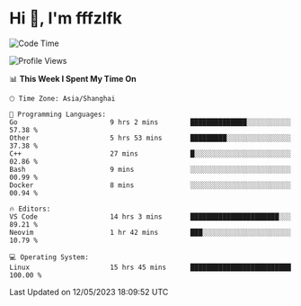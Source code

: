 # Hi 👋, I'm fffzlfk

<!--START_SECTION:waka-->
![Code Time](http://img.shields.io/badge/Code%20Time-206%20hrs%2012%20mins-blue)

![Profile Views](http://img.shields.io/badge/Profile%20Views-0-blue)

📊 **This Week I Spent My Time On** 

```text
🕑︎ Time Zone: Asia/Shanghai

💬 Programming Languages: 
Go                       9 hrs 2 mins        ██████████████░░░░░░░░░░░   57.38 % 
Other                    5 hrs 53 mins       █████████░░░░░░░░░░░░░░░░   37.38 % 
C++                      27 mins             █░░░░░░░░░░░░░░░░░░░░░░░░   02.86 % 
Bash                     9 mins              ░░░░░░░░░░░░░░░░░░░░░░░░░   00.99 % 
Docker                   8 mins              ░░░░░░░░░░░░░░░░░░░░░░░░░   00.94 % 

🔥 Editors: 
VS Code                  14 hrs 3 mins       ██████████████████████░░░   89.21 % 
Neovim                   1 hr 42 mins        ███░░░░░░░░░░░░░░░░░░░░░░   10.79 % 

💻 Operating System: 
Linux                    15 hrs 45 mins      █████████████████████████   100.00 % 
```


 Last Updated on 12/05/2023 18:09:52 UTC
<!--END_SECTION:waka-->
